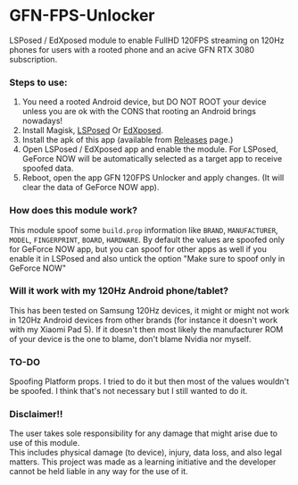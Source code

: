 # GFN-FPS-Unlocker
LSPosed / EdXposed module to enable FullHD 120FPS streaming on 120Hz phones for users with a rooted phone and an acive GFN RTX 3080 subscription.

### Steps to use:
1. You need a rooted Android device, but DO NOT ROOT your  device unless you are ok with the CONS that rooting an Android brings nowadays!
2. Install Magisk, [LSPosed](https://github.com/LSPosed/LSPosed) Or [EdXposed](https://github.com/ElderDrivers/EdXposed).  
3. Install the apk of this app (available from [Releases](https://github.com/titooo7/GFN-FPS-Unlocker/releases) page.)  
4. Open LSPosed / EdXposed app and enable the module. For LSPosed, GeForce NOW will be automatically selected as a target app to receive spoofed data.  
5. Reboot, open the app GFN 120FPS Unlocker and apply changes. (It will clear the data of GeForce NOW app).  

### How does this module work?
This module spoof some `build.prop` information like `BRAND`, `MANUFACTURER`, `MODEL`, `FINGERPRINT`, `BOARD`, `HARDWARE`. 
By default the values are spoofed only for GeForce NOW app, but you can spoof for other apps as well if you enable it in LSPosed and also untick the option "Make sure to spoof only in GeForce NOW"

### Will it work with my 120Hz Android phone/tablet?
This has been tested on Samsung 120Hz devices, it might or might not work in 120Hz Android devices from other brands (for instance it doesn't work with my Xiaomi Pad 5).
If it doesn't then most likely the manufacturer ROM of your device is the one to blame, don't blame Nvidia nor myself.

### TO-DO
Spoofing Platform props. I tried to do it but then most of the values wouldn't be spoofed. I think that's not necessary but I still wanted to do it.

### Disclaimer!!
The user takes sole responsibility for any damage that might arise due to use of this module.  
This includes physical damage (to device), injury, data loss, and also legal matters.
This project was made as a learning initiative and the developer cannot be held liable in any way for the use of it.


